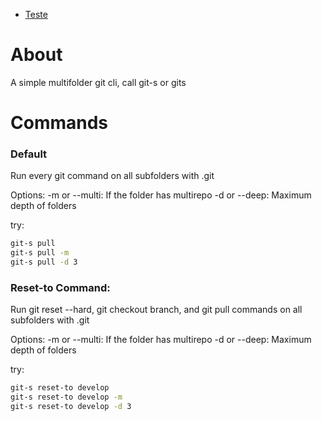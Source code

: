- [Teste](#teste)

# About
A simple multifolder git cli, call git-s or gits

# Commands

### Default
Run every git command on all subfolders with .git 

Options:
-m or --multi: If the folder has multirepo
-d or --deep: Maximum depth of folders

try:
```Bash
git-s pull
git-s pull -m
git-s pull -d 3
```

### Reset-to Command: 
Run git reset --hard, git checkout branch, and git pull commands on all subfolders with .git

Options:
-m or --multi: If the folder has multirepo
-d or --deep: Maximum depth of folders

try:
```Bash
git-s reset-to develop
git-s reset-to develop -m
git-s reset-to develop -d 3
```